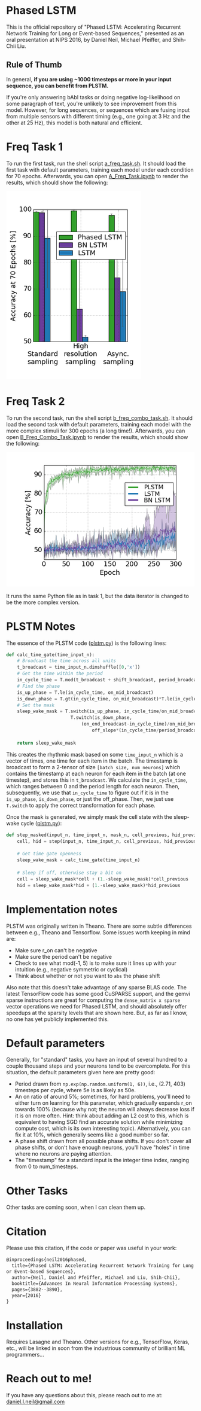 # Phased LSTM
This is the official repository of "Phased LSTM: Accelerating Recurrent Network Training for Long or Event-based Sequences," presented as an oral presentation at NIPS 2016, by Daniel Neil, Michael Pfeiffer, and Shih-Chii Liu.

## Rule of Thumb
In general, **if you are using ~1000 timesteps or more in your input sequence, you can benefit from PLSTM.**

If you're only answering bAbI tasks or doing negative log-likelihood on some paragraph of text, you're unlikely to see improvement from this model.  However, for long sequences, or sequences which are fusing input from multiple sensors with different timing (e.g., one going at 3 Hz and the other at 25 Hz), this model is both natural and efficient.

# Freq Task 1
To run the first task, run the shell script [a_freq_task.sh](/a_freq_task.sh).  It should load the first task with default parameters, training each model under each condition for 70 epochs.  Afterwards, you can open [A_Freq_Task.ipynb](/A_Freq_Task.ipynb) to render the results, which should show the following:

![Freq Task A](/images/task1_acc_bar.png)

# Freq Task 2
To run the second task, run the shell script [b_freq_combo_task.sh](/b_freq_combo_task.sh).  It should load the second task with default parameters, training each model with the more complex stimuli for 300 epochs (a long time!).  Afterwards, you can open [B_Freq_Combo_Task.ipynb](/B_Freq_Combo_Task.ipynb) to render the results, which should show the following:

![Freq Task A](/images/task2_acc.png)

It runs the same Python file as in task 1, but the data iterator is changed to be the more complex version.

# PLSTM Notes
The essence of the PLSTM code ([plstm.py](/plstm.py#L355-L370)) is the following lines:

```python
def calc_time_gate(time_input_n):
    # Broadcast the time across all units
    t_broadcast = time_input_n.dimshuffle([0,'x'])
    # Get the time within the period
    in_cycle_time = T.mod(t_broadcast + shift_broadcast, period_broadcast)
    # Find the phase
    is_up_phase = T.le(in_cycle_time, on_mid_broadcast)
    is_down_phase = T.gt(in_cycle_time, on_mid_broadcast)*T.le(in_cycle_time, on_end_broadcast)
    # Set the mask
    sleep_wake_mask = T.switch(is_up_phase, in_cycle_time/on_mid_broadcast,
                        T.switch(is_down_phase,
                            (on_end_broadcast-in_cycle_time)/on_mid_broadcast,
                                off_slope*(in_cycle_time/period_broadcast)))

    return sleep_wake_mask
```
This creates the rhythmic mask based on some `time_input_n` which is a vector of times, one time for each item in the batch.  The timestamp is broadcast to form a 2-tensor of size `[batch_size, num_neurons]` which contains the timestamp at each neuron for each item in the batch (at one timestep), and stores this in `t_broadcast`.  We calculate the `in_cycle_time`, which ranges between 0 and the period length for each neuron.  Then, subsequently, we use that `in_cycle_time` to figure out if it is in the `is_up_phase`, `is_down_phase`, or just the off_phase.  Then, we just use `T.switch` to apply the correct transformation for each phase.

Once the mask is generated, we simply mask the cell state with the sleep-wake cycle ([plstm.py](/plstm.py#L380-L381)):
```python
def step_masked(input_n, time_input_n, mask_n, cell_previous, hid_previous, *args):
    cell, hid = step(input_n, time_input_n, cell_previous, hid_previous, *args)

    # Get time gate openness
    sleep_wake_mask = calc_time_gate(time_input_n)

    # Sleep if off, otherwise stay a bit on
    cell = sleep_wake_mask*cell + (1.-sleep_wake_mask)*cell_previous
    hid = sleep_wake_mask*hid + (1.-sleep_wake_mask)*hid_previous
```

# Implementation notes
PLSTM was originally written in Theano.  There are some subtle differences between e.g., Theano and Tensorflow.  Some issues worth keeping in mind are:

 * Make sure r_on can't be negative
 * Make sure the period can't be negative
 * Check to see what mod(-1, 5) is to make sure it lines up with your intuition (e.g., negative symmetric or cyclical)
 * Think about whether or not you want to `abs` the phase shift

Also note that this doesn't take advantage of any sparse BLAS code.  The latest TensorFlow code has some good CuSPARSE support, and the gemvi sparse instructions are great for computing the `dense_matrix x sparse` vector operations we need for Phased LSTM, and should absolutely offer speedups at the sparsity levels that are shown here.  But, as far as I know, no one has yet publicly implemented this.

# Default parameters
Generally, for "standard" tasks, you have an input of several hundred to a couple thousand steps and your neurons tend to be overcomplete.  For this situation, the default parameters given here are pretty good:

 * Period drawn from `np.exp(np.random.uniform(1, 6))`, i.e., (2.71, 403) timesteps per cycle, where 5e is as likely as 50e.
 * An on ratio of around 5%; sometimes, for hard problems, you'll need to either turn on learning for this parameter, which gradually expands r_on towards 100% (because why not; the neuron will always decrease loss if it is on more often.  Hint: think about adding an L2 cost to this, which is equivalent to having SGD find an accurate solution while minimizing compute cost, which is its own interesting topic).  Alternatively, you can fix it at 10%, which generally seems like a good number so far.
 * A phase shift drawn from all possible phase shifts.  If you don't cover all phase shifts, or don't have enough neurons, you'll have "holes" in time where no neurons are paying attention.
 * The "timestamp" for a standard input is the integer time index, ranging from 0 to num_timesteps.

# Other Tasks
Other tasks are coming soon, when I can clean them up.

# Citation
Please use this citation, if the code or paper was useful in your work:

```
@inproceedings{neil2016phased,
  title={Phased LSTM: Accelerating Recurrent Network Training for Long or Event-based Sequences},
  author={Neil, Daniel and Pfeiffer, Michael and Liu, Shih-Chii},
  booktitle={Advances In Neural Information Processing Systems},
  pages={3882--3890},
  year={2016}
}
```

# Installation
Requires Lasagne and Theano.  Other versions for e.g., TensorFlow, Keras, etc., will be linked in soon from the industrious community of brilliant ML programmers...

# Reach out to me!
If you have any questions about this, please reach out to me at:
daniel.l.neil@gmail.com